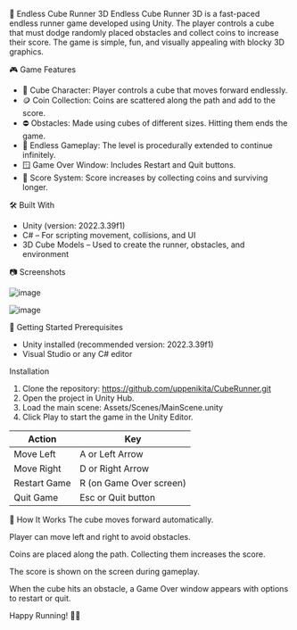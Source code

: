 🧊 Endless Cube Runner 3D
Endless Cube Runner 3D is a fast-paced endless runner game developed using Unity. The player controls a cube that must dodge randomly placed obstacles and collect coins to increase their score. The game is simple, fun, and visually appealing with blocky 3D graphics.

🎮 Game Features
- 🧊 Cube Character: Player controls a cube that moves forward endlessly.
- 🪙 Coin Collection: Coins are scattered along the path and add to the score.
- ⛔ Obstacles: Made using cubes of different sizes. Hitting them ends the game.
- 🔁 Endless Gameplay: The level is procedurally extended to continue infinitely.
- 🪟 Game Over Window: Includes Restart and Quit buttons.
- 🧠 Score System: Score increases by collecting coins and surviving longer.

🛠️ Built With
- Unity (version: 2022.3.39f1)
- C# – For scripting movement, collisions, and UI
- 3D Cube Models – Used to create the runner, obstacles, and environment

📷 Screenshots

![image](https://github.com/user-attachments/assets/64e3d6c4-0ad7-4957-ae07-fa084496f85b)

![image](https://github.com/user-attachments/assets/761dd328-9b61-40e6-a229-939cdde4d8ad)


🚀 Getting Started
Prerequisites
- Unity installed (recommended version: 2022.3.39f1)
- Visual Studio or any C# editor

Installation
1. Clone the repository: https://github.com/uppenikita/CubeRunner.git
2. Open the project in Unity Hub.
3. Load the main scene: Assets/Scenes/MainScene.unity
4. Click Play to start the game in the Unity Editor.

| Action       | Key                     |
| ------------ | ----------------------- |
| Move Left    | A or Left Arrow         |
| Move Right   | D or Right Arrow        |
| Restart Game | R (on Game Over screen) |
| Quit Game    | Esc or Quit button      |

🧠 How It Works
The cube moves forward automatically.

Player can move left and right to avoid obstacles.

Coins are placed along the path. Collecting them increases the score.

The score is shown on the screen during gameplay.

When the cube hits an obstacle, a Game Over window appears with options to restart or quit.

Happy Running! 🧊💨


